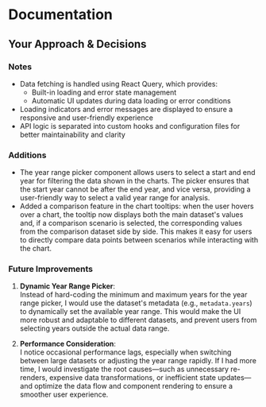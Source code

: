 # Documentation

## Your Approach & Decisions

### Notes
- Data fetching is handled using React Query, which provides:
  - Built-in loading and error state management
  - Automatic UI updates during data loading or error conditions
- Loading indicators and error messages are displayed to ensure a responsive and user-friendly experience
- API logic is separated into custom hooks and configuration files for better maintainability and clarity

### Additions
- The year range picker component allows users to select a start and end year for filtering the data shown in the charts. The picker ensures that the start year cannot be after the end year, and vice versa, providing a user-friendly way to select a valid year range for analysis.
- Added a comparison feature in the chart tooltips: when the user hovers over a chart, the tooltip now displays both the main dataset's values and, if a comparison scenario is selected, the corresponding values from the comparison dataset side by side. This makes it easy for users to directly compare data points between scenarios while interacting with the chart.

### Future Improvements
1. **Dynamic Year Range Picker**:  
   Instead of hard-coding the minimum and maximum years for the year range picker, I would use the dataset's metadata (e.g., `metadata.years`) to dynamically set the available year range. This would make the UI more robust and adaptable to different datasets, and prevent users from selecting years outside the actual data range.

2. **Performance Consideration**:  
     I notice occasional performance lags, especially when switching between large datasets or adjusting the year range rapidly. If I had more time, I would investigate the root causes—such as unnecessary re-renders, expensive data transformations, or inefficient state updates—and optimize the data flow and component rendering to ensure a smoother user experience.

